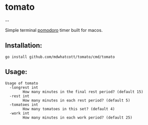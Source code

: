 # tomato
--

Simple terminal [pomodoro](https://en.wikipedia.org/wiki/Pomodoro_Technique) timer built for macos.

## Installation:

```
go install github.com/mdwhatcott/tomato/cmd/tomato
```

## Usage:

```
Usage of tomato
  -longrest int
    	How many minutes in the final rest period? (default 15)
  -rest int
    	How many minutes in each rest period? (default 5)
  -tomatoes int
    	How many tomatoes in this set? (default 4)
  -work int
    	How many minutes in each work period? (default 25)
```
